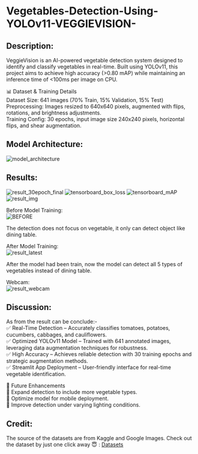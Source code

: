 # Vegetables-Detection-Using-YOLOv11-VEGGIEVISION-

## **Description:**
VeggieVision is an AI-powered vegetable detection system designed to identify and classify vegetables in real-time. Built using YOLOv11, this project aims to achieve high accuracy (>0.80 mAP) while maintaining an inference time of <100ms per image on CPU.

📊 Dataset & Training Details  
Dataset Size: 641 images (70% Train, 15% Validation, 15% Test)  
Preprocessing: Images resized to 640x640 pixels, augmented with flips, rotations, and brightness adjustments.  
Training Config: 30 epochs, input image size 240x240 pixels, horizontal flips, and shear augmentation.  

## **Model Architecture:**
![model_architecture](https://github.com/user-attachments/assets/95315836-2415-4843-af30-ba633ff3d9fd)

## **Results:**
![result_30epoch_final](https://github.com/user-attachments/assets/3f0aaac0-9372-43af-857f-0833c21f1f93)
![tensorboard_box_loss](https://github.com/user-attachments/assets/e6c9b61c-a65b-46b0-aec5-92c6f95aff93)
![tensorboard_mAP](https://github.com/user-attachments/assets/73204b71-5489-4f4f-8959-12ae36693d1e)
![result_img](https://github.com/user-attachments/assets/13979ab3-03ac-4a9f-8b38-1d3b245bb1d4)

Before Model Training:  
![BEFORE](https://github.com/user-attachments/assets/3eb78e47-88ea-4a68-92c9-13bb8127cb35)

The detection does not focus on vegetable, it only can detect object like dining table.

After Model Training:  
![result_latest](https://github.com/user-attachments/assets/5da008ba-d515-4064-893b-58e35fbf6a0d)

After the model had been train, now the model can detect all 5 types of vegetables instead of dining table.

Webcam:  
![result_webcam](https://github.com/user-attachments/assets/25a69191-ddb1-40fc-92e1-1e26d3513522)


## **Discussion:**
As from the result can be conclude:-  
✅ Real-Time Detection – Accurately classifies tomatoes, potatoes, cucumbers, cabbages, and cauliflowers.  
✅ Optimized YOLOv11 Model – Trained with 641 annotated images, leveraging data augmentation techniques for robustness.  
✅ High Accuracy – Achieves reliable detection with 30 training epochs and strategic augmentation methods.  
✅ Streamlit App Deployment – User-friendly interface for real-time vegetable identification.  

🚀 Future Enhancements  
🔹 Expand detection to include more vegetable types.  
🔹 Optimize model for mobile deployment.  
🔹 Improve detection under varying lighting conditions.  

## **Credit:**
The source of the datasets are from Kaggle and Google Images.
Check out the dataset by just one click away 😇 :   [Datasets](https://www.kaggle.com/datasets/misrakahmed/vegetable-image-dataset)
